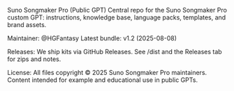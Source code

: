 Suno Songmaker Pro (Public GPT)
Central repo for the Suno Songmaker Pro custom GPT: instructions, knowledge base, language packs, templates, and brand assets.

Maintainer: @HGFantasy
Latest bundle: v1.2 (2025-08-08)



Releases:
We ship kits via GitHub Releases. See /dist and the Releases tab for zips and notes.


License:
All files copyright © 2025 Suno Songmaker Pro maintainers. Content intended for example and educational use in public GPTs.
